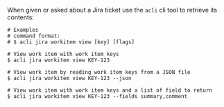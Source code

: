 When given or asked about a Jira ticket use the `acli` cli tool to retrieve its contents:

    # Examples
    # command format:
    # $ acli jira workitem view [key] [flags]

    # View work item with work item keys
    $ acli jira workitem view KEY-123

    # View work item by reading work item keys from a JSON file
    $ acli jira workitem view KEY-123 --json

    # View work item with work item keys and a list of field to return
    $ acli jira workitem view KEY-123 --fields summary,comment
